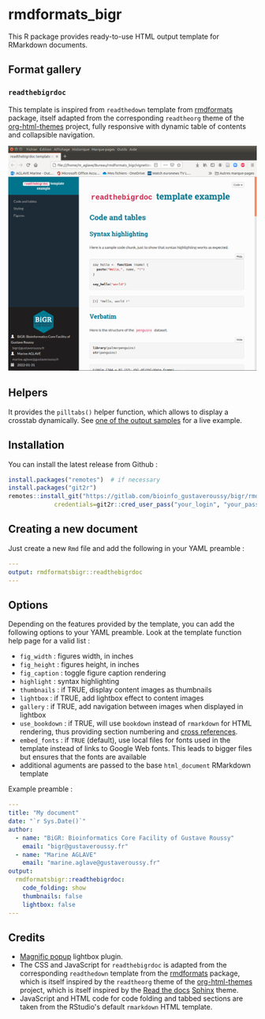 # rmdformats_bigr

This R package provides ready-to-use HTML output template for
RMarkdown documents.

## Format gallery

### `readthebigrdoc`
This template is inspired from `readthedown` template from [rmdformats](https://github.com/juba/rmdformats) package, itself adapted from the corresponding `readtheorg` theme of the [org-html-themes](https://github.com/fniessen/org-html-themes) project, fully responsive with dynamic table of contents and collapsible navigation.

[![readthebigrdoc example](man/figures/readthebigrdoc.png)](https://gitlab.com/bioinfo_gustaveroussy/bigr/rmdformatsbigr/-/blob/main/vignettes/examples/readthebigrdoc.html)

## Helpers

It provides the `pilltabs()` helper function, which allows to display a crosstab dynamically. See [one of the output samples](https://gitlab.com/bioinfo_gustaveroussy/bigr/rmdformatsbigr/-/blob/main/vignettes/examples/readthebigrdoc.html#table) for a live example.

## Installation

You can install the latest release from Github :

```r
install.packages("remotes")  # if necessary
install.packages("git2r")
remotes::install_git("https://gitlab.com/bioinfo_gustaveroussy/bigr/rmdformatsbigr.git",
             credentials=git2r::cred_user_pass("your_login", "your_password"))
```

## Creating a new document

Just create a new `Rmd` file and add the following in your YAML preamble :

```yaml
---
output: rmdformatsbigr::readthebigrdoc
---
```

## Options

Depending on the features provided by the template, you can add the following options to your YAML preamble. Look at the template function help page for a valid list :

- `fig_width` : figures width, in inches
- `fig_height` : figures height, in inches
- `fig_caption` : toggle figure caption rendering
- `highlight` : syntax highlighting
- `thumbnails` : if TRUE, display content images as thumbnails
- `lightbox` : if TRUE, add lightbox effect to content images
- `gallery` : if TRUE, add navigation between images when displayed in lightbox
- `use_bookdown` : if TRUE, will use `bookdown` instead of `rmarkdown` for HTML rendering, thus providing section numbering and [cross references](https://bookdown.org/yihui/bookdown/cross-references.html).
- `embed_fonts` : if `TRUE` (default), use local files for fonts used in the template instead of links to Google Web fonts. This leads to bigger files but ensures that the fonts are available
- additional aguments are passed to the base `html_document` RMarkdown template

Example preamble :

```yaml
---
title: "My document"
date: "`r Sys.Date()`"
author:
  - name: "BiGR: Bioinformatics Core Facility of Gustave Roussy"
    email: "bigr@gustaveroussy.fr"
  - name: "Marine AGLAVE"
    email: "marine.aglave@gustaveroussy.fr"
output:
  rmdformatsbigr::readthebigrdoc:
    code_folding: show
    thumbnails: false
    lightbox: false
---
```

## Credits

- [Magnific popup](https://dimsemenov.com/plugins/magnific-popup/) lightbox plugin.
- The CSS and JavaScript for `readthebigrdoc` is adapted from the corresponding `readthedown` template from the [rmdformats](https://github.com/juba/rmdformats) package, which is itself inspired by the `readtheorg` theme of the [org-html-themes](https://github.com/fniessen/org-html-themes) project, which is itself inspired by the [Read the docs](https://readthedocs.org/) [Sphinx](http://sphinx-doc.org/) theme.
- JavaScript and HTML code for code folding and tabbed sections are taken from the RStudio's default `rmarkdown` HTML template.

